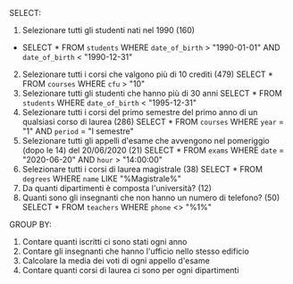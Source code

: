 SELECT:

 1. Selezionare tutti gli studenti nati nel 1990 (160)
 - SELECT *
   FROM `students`
   WHERE `date_of_birth` > "1990-01-01"
   AND `date_of_birth` < "1990-12-31"
 2. Selezionare tutti i corsi che valgono più di 10 crediti (479)
   SELECT *
   FROM `courses`
   WHERE `cfu` > "10"
 3. Selezionare tutti gli studenti che hanno più di 30 anni
   SELECT *
   FROM `students`
   WHERE `date_of_birth` < "1995-12-31"
 4. Selezionare tutti i corsi del primo semestre del primo anno di un qualsiasi corso di
 laurea (286)
  SELECT *
  FROM `courses`
  WHERE `year` = "1"
  AND `period` = "I semestre"
 5. Selezionare tutti gli appelli d'esame che avvengono nel pomeriggio (dopo le 14) del
 20/06/2020 (21)
  SELECT *
  FROM `exams`
  WHERE `date` = "2020-06-20"
  AND `hour` > "14:00:00"
 6. Selezionare tutti i corsi di laurea magistrale (38)
  SELECT *
  FROM `degrees`
  WHERE `name` LIKE "%Magistrale%"
 7. Da quanti dipartimenti è composta l'università? (12)
 8. Quanti sono gli insegnanti che non hanno un numero di telefono? (50)
  SELECT *
  FROM `teachers`
  WHERE `phone` <> "%1%"

 GROUP BY:
 1. Contare quanti iscritti ci sono stati ogni anno
 2. Contare gli insegnanti che hanno l'ufficio nello stesso edificio
 3. Calcolare la media dei voti di ogni appello d'esame
 4. Contare quanti corsi di laurea ci sono per ogni dipartimenti